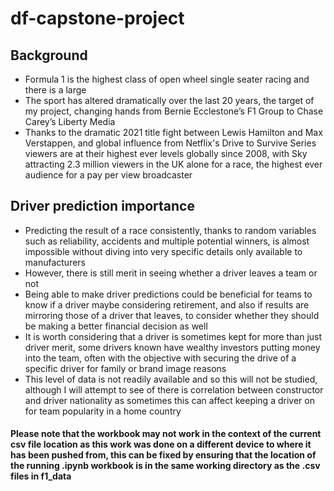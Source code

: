 # df-capstone-project
## Background

- Formula 1 is the highest class of open wheel single seater racing and there is a large
- The sport has altered dramatically over the last 20 years, the target of my project, changing hands from Bernie Ecclestone’s F1 Group to Chase Carey’s Liberty Media
- Thanks to the dramatic 2021 title fight between Lewis Hamilton and Max Verstappen, and global influence from Netflix's Drive to Survive Series  viewers are at their highest ever levels globally since 2008, with Sky attracting 2.3 million viewers in the UK alone for a race, the highest ever audience for a pay per view broadcaster

## Driver prediction importance

- Predicting the result of a race consistently, thanks to random variables such as reliability, accidents and multiple potential winners, is almost impossible without diving into very specific details only available to manufacturers
- However, there is still merit in seeing whether a driver leaves a team or not
- Being able to make driver predictions could be beneficial for teams to know if a driver maybe considering retirement, and also if results are mirroring those of a driver that leaves, to consider whether they should be making a better financial decision as well
- It is worth considering that a driver is sometimes kept for more than just driver merit, some drivers known have wealthy investors putting money into the team, often with the objective with securing the drive of a specific driver for family or brand image reasons
- This level of data is not readily available and so this will not be studied, although I will attempt to see of there is correlation between constructor and driver nationality as sometimes this can affect keeping a driver on for team popularity in a home country

#### Please note that the workbook may not work in the context of the current csv file location as this work was done on a different device to where it has been pushed from, this can be fixed by ensuring that the location of the running .ipynb workbook is in the same working directory as the .csv files in f1_data
